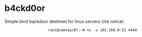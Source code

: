 # b4ckd0or
Simple bind backdoor destined for linux servers
Use netcat:

                        root@samsepi0l:~# nc -v 192.168.0.52 4444
    
